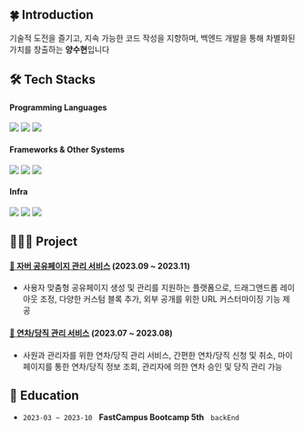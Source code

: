 ## 🍀 Introduction
기술적 도전을 즐기고, 지속 가능한 코드 작성을 지향하며, 백엔드 개발을 통해 차별화된 가치를 창출하는 **양수현**입니다

## 🛠 Tech Stacks 

#### Programming Languages
<p>
  <img src="https://img.shields.io/badge/Java-437291?style=flat&logo=openjdk&logoColor=white">
  <img src="https://img.shields.io/badge/Python-3776AB?style=flat&logo=Python&logoColor=white">
  <img src="https://img.shields.io/badge/-C%23-000000?logo=Csharp&style=flat">

</p>

#### Frameworks & Other Systems
<p>
  <img src="https://img.shields.io/badge/Spring boot-6DB33F?style=flat&logo=Spring%20Boot&logoColor=white">
  <img src="https://img.shields.io/badge/Spring%20Data%20JPA-6DB33F?style=flat&logo=spring&logoColor=white">
  <img src="https://img.shields.io/badge/Unity-%23000000.svg?style=flat&logo=unity&logoColor=white">
</p>

#### Infra
<p>
  <img src="https://img.shields.io/badge/MySQL-4479A1?style=flat&logo=MySQL&logoColor=white">
  <img src="https://img.shields.io/badge/Amazon AWS-232F3E?style=flat&logo=amazonaws&logoColor=white">
  <img src="https://img.shields.io/badge/Github Actions-2088FF?style=flat&logo=github actions&logoColor=white">
</p>

## 👩🏻‍💻 Project
#### [📄 자버 공유페이지 관리 서비스](https://github.com/Fastcampus-Final-Team3/jober-backend) (2023.09 ~ 2023.11)
- 사용자 맞춤형 공유페이지 생성 및 관리를 지원하는 플랫폼으로, 드래그앤드롭 레이아웃 조정, 다양한 커스텀 블록 추가, 외부 공개를 위한 URL 커스터마이징 기능 제공
#### [📆 연차/당직 관리 서비스](https://github.com/FastCampus-Mini5/BE_server) (2023.07 ~ 2023.08)
- 사원과 관리자를 위한 연차/당직 관리 서비스, 간편한 연차/당직 신청 및 취소, 마이페이지를 통한 연차/당직 정보 조회, 관리자에 의한 연차 승인 및 당직 관리 가능

## 🎒 Education
- `2023-03 ~ 2023-10` &nbsp; **FastCampus Bootcamp 5th** &nbsp; `backEnd`
